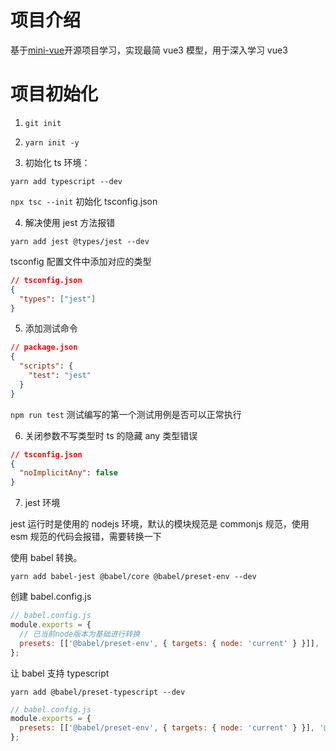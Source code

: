 # 项目介绍

基于[mini-vue](https://github.com/cuixiaorui/mini-vue)开源项目学习，实现最简 vue3 模型，用于深入学习 vue3

# 项目初始化

1. `git init`

2. `yarn init -y`

3. 初始化 ts 环境：

`yarn add typescript --dev`

`npx tsc --init` 初始化 tsconfig.json

4. 解决使用 jest 方法报错

`yarn add jest @types/jest --dev`

tsconfig 配置文件中添加对应的类型

```json
// tsconfig.json
{
  "types": ["jest"]
}
```

5. 添加测试命令

```json
// package.json
{
  "scripts": {
    "test": "jest"
  }
}
```

`npm run test` 测试编写的第一个测试用例是否可以正常执行

6. 关闭参数不写类型时 ts 的隐藏 any 类型错误

```json
// tsconfig.json
{
  "noImplicitAny": false
}
```

7. jest 环境

jest 运行时是使用的 nodejs 环境，默认的模块规范是 commonjs 规范，使用 esm 规范的代码会报错，需要转换一下

使用 babel 转换。

`yarn add babel-jest @babel/core @babel/preset-env --dev`

创建 babel.config.js

```javascript
// babel.config.js
module.exports = {
  // 已当前node版本为基础进行转换
  presets: [['@babel/preset-env', { targets: { node: 'current' } }]],
};
```

让 babel 支持 typescript

`yarn add @babel/preset-typescript --dev`

```javascript
// babel.config.js
module.exports = {
  presets: [['@babel/preset-env', { targets: { node: 'current' } }], '@babel/preset-typescript'],
};
```
